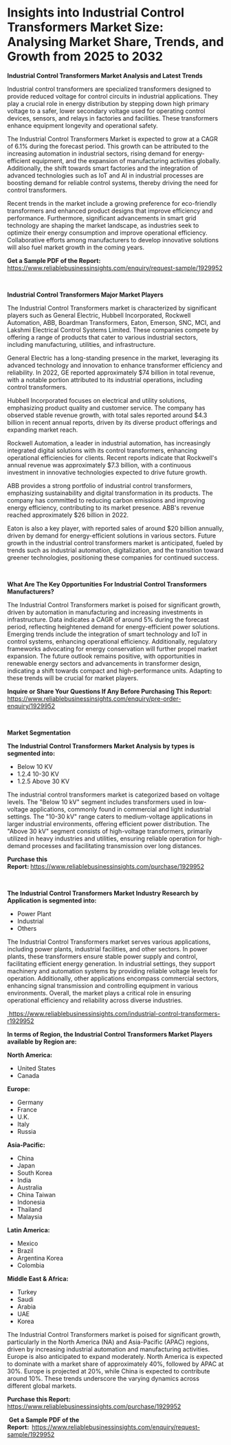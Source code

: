 <p><h1>Insights into Industrial Control Transformers Market Size: Analysing Market Share, Trends, and Growth from 2025 to 2032</h1></p><p><strong>Industrial Control Transformers Market Analysis and Latest Trends</strong></p>
<p><p>Industrial control transformers are specialized transformers designed to provide reduced voltage for control circuits in industrial applications. They play a crucial role in energy distribution by stepping down high primary voltage to a safer, lower secondary voltage used for operating control devices, sensors, and relays in factories and facilities. These transformers enhance equipment longevity and operational safety.</p><p>The Industrial Control Transformers Market is expected to grow at a CAGR of 6.1% during the forecast period. This growth can be attributed to the increasing automation in industrial sectors, rising demand for energy-efficient equipment, and the expansion of manufacturing activities globally. Additionally, the shift towards smart factories and the integration of advanced technologies such as IoT and AI in industrial processes are boosting demand for reliable control systems, thereby driving the need for control transformers.</p><p>Recent trends in the market include a growing preference for eco-friendly transformers and enhanced product designs that improve efficiency and performance. Furthermore, significant advancements in smart grid technology are shaping the market landscape, as industries seek to optimize their energy consumption and improve operational efficiency. Collaborative efforts among manufacturers to develop innovative solutions will also fuel market growth in the coming years.</p></p>
<p><strong>Get a Sample PDF of the Report:&nbsp;</strong> <a href="https://www.reliablebusinessinsights.com/enquiry/request-sample/1929952?utm_campaign=2808&utm_medium=2&utm_source=Github&utm_content=ia&utm_term=16042025&utm_id=industrial-control-transformers">https://www.reliablebusinessinsights.com/enquiry/request-sample/1929952</a></p>
<p>&nbsp;</p>
<p><strong>Industrial Control Transformers Major Market Players</strong></p>
<p><p>The Industrial Control Transformers market is characterized by significant players such as General Electric, Hubbell Incorporated, Rockwell Automation, ABB, Boardman Transformers, Eaton, Emerson, SNC, MCI, and Lakshmi Electrical Control Systems Limited. These companies compete by offering a range of products that cater to various industrial sectors, including manufacturing, utilities, and infrastructure.</p><p>General Electric has a long-standing presence in the market, leveraging its advanced technology and innovation to enhance transformer efficiency and reliability. In 2022, GE reported approximately $74 billion in total revenue, with a notable portion attributed to its industrial operations, including control transformers.</p><p>Hubbell Incorporated focuses on electrical and utility solutions, emphasizing product quality and customer service. The company has observed stable revenue growth, with total sales reported around $4.3 billion in recent annual reports, driven by its diverse product offerings and expanding market reach.</p><p>Rockwell Automation, a leader in industrial automation, has increasingly integrated digital solutions with its control transformers, enhancing operational efficiencies for clients. Recent reports indicate that Rockwell's annual revenue was approximately $7.3 billion, with a continuous investment in innovative technologies expected to drive future growth.</p><p>ABB provides a strong portfolio of industrial control transformers, emphasizing sustainability and digital transformation in its products. The company has committed to reducing carbon emissions and improving energy efficiency, contributing to its market presence. ABB's revenue reached approximately $26 billion in 2022.</p><p>Eaton is also a key player, with reported sales of around $20 billion annually, driven by demand for energy-efficient solutions in various sectors. Future growth in the industrial control transformers market is anticipated, fueled by trends such as industrial automation, digitalization, and the transition toward greener technologies, positioning these companies for continued success.</p></p>
<p>&nbsp;</p>
<p><strong>What Are The Key Opportunities For Industrial Control Transformers Manufacturers?</strong></p>
<p><p>The Industrial Control Transformers market is poised for significant growth, driven by automation in manufacturing and increasing investments in infrastructure. Data indicates a CAGR of around 5% during the forecast period, reflecting heightened demand for energy-efficient power solutions. Emerging trends include the integration of smart technology and IoT in control systems, enhancing operational efficiency. Additionally, regulatory frameworks advocating for energy conservation will further propel market expansion. The future outlook remains positive, with opportunities in renewable energy sectors and advancements in transformer design, indicating a shift towards compact and high-performance units. Adapting to these trends will be crucial for market players.</p></p>
<p><strong>Inquire or Share Your Questions If Any Before Purchasing This Report:</strong> <a href="https://www.reliablebusinessinsights.com/enquiry/pre-order-enquiry/1929952?utm_campaign=2808&utm_medium=2&utm_source=Github&utm_content=ia&utm_term=16042025&utm_id=industrial-control-transformers">https://www.reliablebusinessinsights.com/enquiry/pre-order-enquiry/1929952</a></p>
<p>&nbsp;</p>
<p><strong>Market Segmentation</strong></p>
<p><strong>The Industrial Control Transformers Market Analysis by types is segmented into:</strong></p>
<p><ul><li>Below 10 KV</li><li>1.2.4 10-30 KV</li><li>1.2.5 Above 30 KV</li></ul></p>
<p><p>The industrial control transformers market is categorized based on voltage levels. The "Below 10 kV" segment includes transformers used in low-voltage applications, commonly found in commercial and light industrial settings. The "10-30 kV" range caters to medium-voltage applications in larger industrial environments, offering efficient power distribution. The "Above 30 kV" segment consists of high-voltage transformers, primarily utilized in heavy industries and utilities, ensuring reliable operation for high-demand processes and facilitating transmission over long distances.</p></p>
<p><strong>Purchase this Report:&nbsp;</strong><a href="https://www.reliablebusinessinsights.com/purchase/1929952?utm_campaign=2808&utm_medium=2&utm_source=Github&utm_content=ia&utm_term=16042025&utm_id=industrial-control-transformers">https://www.reliablebusinessinsights.com/purchase/1929952</a></p>
<p>&nbsp;</p>
<p><strong>The Industrial Control Transformers Market Industry Research by Application is segmented into:</strong></p>
<p><ul><li>Power Plant</li><li>Industrial</li><li>Others</li></ul></p>
<p><p>The Industrial Control Transformers market serves various applications, including power plants, industrial facilities, and other sectors. In power plants, these transformers ensure stable power supply and control, facilitating efficient energy generation. In industrial settings, they support machinery and automation systems by providing reliable voltage levels for operation. Additionally, other applications encompass commercial sectors, enhancing signal transmission and controlling equipment in various environments. Overall, the market plays a critical role in ensuring operational efficiency and reliability across diverse industries.</p></p>
<p><a href="https://www.reliablebusinessinsights.com/industrial-control-transformers-r1929952?utm_campaign=2808&utm_medium=2&utm_source=Github&utm_content=ia&utm_term=16042025&utm_id=industrial-control-transformers">&nbsp;https://www.reliablebusinessinsights.com/industrial-control-transformers-r1929952</a></p>
<p><strong>In terms of Region, the Industrial Control Transformers Market Players available by Region are:</strong></p>
<p>
    <p> <strong> North America: </strong>
        <ul>
            <li>United States</li>
            <li>Canada</li>
        </ul>
        </p> 
    <p> <strong> Europe: </strong>
        <ul>
            <li>Germany</li>
            <li>France</li>
            <li>U.K.</li>
            <li>Italy</li>
            <li>Russia</li>
        </ul>
        </p> 
    <p> <strong> Asia-Pacific: </strong>
        <ul>
            <li>China</li>
            <li>Japan</li>
            <li>South Korea</li>
            <li>India</li>
            <li>Australia</li>
            <li>China Taiwan</li>
            <li>Indonesia</li>
            <li>Thailand</li>
            <li>Malaysia</li>
        </ul>
        </p> 
    <p> <strong> Latin America: </strong>
        <ul>
            <li>Mexico</li>
            <li>Brazil</li>
            <li>Argentina Korea</li>
            <li>Colombia</li>
        </ul>
        </p> 
    <p> <strong> Middle East & Africa: </strong>
        <ul>
            <li>Turkey</li>
            <li>Saudi</li>
            <li>Arabia</li>
            <li>UAE</li>
            <li>Korea</li>
        </ul>
    </p>
    </p>
<p><p>The Industrial Control Transformers market is poised for significant growth, particularly in the North America (NA) and Asia-Pacific (APAC) regions, driven by increasing industrial automation and manufacturing activities. Europe is also anticipated to expand moderately. North America is expected to dominate with a market share of approximately 40%, followed by APAC at 30%. Europe is projected at 20%, while China is expected to contribute around 10%. These trends underscore the varying dynamics across different global markets.</p></p>
<p><strong>Purchase this Report: </strong><a href="https://www.reliablebusinessinsights.com/purchase/1929952?utm_campaign=2808&utm_medium=2&utm_source=Github&utm_content=ia&utm_term=16042025&utm_id=industrial-control-transformers">https://www.reliablebusinessinsights.com/purchase/1929952</a></p>
<p>&nbsp;<strong>Get a Sample PDF of the Report:&nbsp;&nbsp;</strong><a href="https://www.reliablebusinessinsights.com/enquiry/request-sample/1929952?utm_campaign=2808&utm_medium=2&utm_source=Github&utm_content=ia&utm_term=16042025&utm_id=industrial-control-transformers">https://www.reliablebusinessinsights.com/enquiry/request-sample/1929952</a></p>
<p><strong></strong></p>
<p><p></p><p></p><p></p></p>